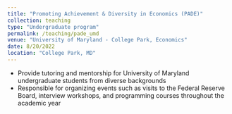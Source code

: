 ```yaml
---
title: "Promoting Achievement & Diversity in Economics (PADE)"
collection: teaching
type: "Undergraduate program"
permalink: /teaching/pade_umd
venue: "University of Maryland - College Park, Economics"
date: 8/20/2022
location: "College Park, MD"
---
```


* Provide tutoring and mentorship for University of Maryland undergraduate students from diverse backgrounds
* Responsible for organizing events such as visits to the Federal Reserve Board, interview workshops, and programming courses throughout the academic year
